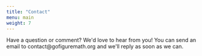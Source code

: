 ```yaml
---
title: "Contact"
menu: main
weight: 7
---
```


Have a question or comment? We'd love to hear from you! You can send an email to contact\@gofiguremath.org and we'll reply as soon as we can.


